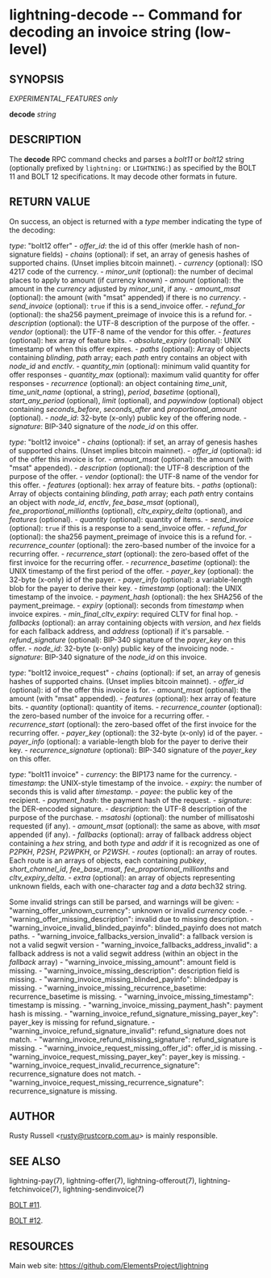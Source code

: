 lightning-decode -- Command for decoding an invoice string (low-level)
=======================================================================

SYNOPSIS
--------

*EXPERIMENTAL_FEATURES only*

**decode** *string*

DESCRIPTION
-----------

The **decode** RPC command checks and parses a *bolt11* or *bolt12*
string (optionally prefixed by `lightning:` or `LIGHTNING:`) as
specified by the BOLT 11 and BOLT 12 specifications.  It may decode
other formats in future.

RETURN VALUE
------------

On success, an object is returned with a *type* member indicating the
type of the decoding:

*type*: "bolt12 offer"
    - *offer_id*: the id of this offer (merkle hash of non-signature fields)
    - *chains* (optional): if set, an array of genesis hashes of supported chains.  (Unset implies bitcoin mainnet).
	- *currency* (optional): ISO 4217 code of the currency.
	- *minor_unit* (optional): the number of decimal places to apply to amount (if currency known)
	- *amount* (optional): the amount in the *currency* adjusted by *minor_unit*, if any.
	- *amount_msat* (optional): the amount (with "msat" appended) if there is no *currency*.
	- *send_invoice* (optional): `true` if this is  a send_invoice offer.
	- *refund_for* (optional): the sha256 payment_preimage of invoice this is a refund for.
    - *description* (optional): the UTF-8 description of the purpose of the offer.
    - *vendor* (optional): the UTF-8 name of the vendor for this offer.
	- *features* (optional): hex array of feature bits.
	- *absolute_expiry* (optional): UNIX timestamp of when this offer expires.
	- *paths* (optional): Array of objects containing *blinding*, *path* array; each *path* entry contains an object with *node_id* and *enctlv*.
	- *quantity_min* (optional): minimum valid quantity for offer responses
	- *quantity_max* (optional): maximum valid quantity for offer responses
	- *recurrence* (optional): an object containing *time_unit*, *time_unit_name* (optional, a string), *period*, *basetime* (optional), *start_any_period* (optional), *limit* (optional), and *paywindow* (optional) object containing *seconds_before*, *seconds_after* and *proportional_amount* (optional).
	- *node_id*: 32-byte (x-only) public key of the offering node.
	- *signature*: BIP-340 signature of the *node_id* on this offer.

*type*: "bolt12 invoice"
    - *chains* (optional): if set, an array of genesis hashes of supported chains.  (Unset implies bitcoin mainnet).
    - *offer_id* (optional): id of the offer this invoice is for.
	- *amount_msat* (optional): the amount (with "msat" appended).
    - *description* (optional): the UTF-8 description of the purpose of the offer.
    - *vendor* (optional): the UTF-8 name of the vendor for this offer.
	- *features* (optional): hex array of feature bits.
	- *paths* (optional): Array of objects containing *blinding*, *path* array; each *path* entry contains an object with *node_id*, *enctlv*, *fee_base_msat* (optional), *fee_proportional_millionths* (optional), *cltv_expiry_delta* (optional), and *features* (optional).
	- *quantity* (optional): quantity of items.
	- *send_invoice* (optional): `true` if this is a response to a send_invoice offer.
	- *refund_for* (optional): the sha256 payment_preimage of invoice this is a refund for.	
	- *recurrence_counter* (optional): the zero-based number of the invoice for a recurring offer.
	- *recurrence_start* (optional): the zero-based offet of the first invoice for the recurring offer.
	- *recurrence_basetime* (optional): the UNIX timestamp of the first period of the offer.
	- *payer_key* (optional): the 32-byte (x-only) id of the payer.
	- *payer_info* (optional): a variable-length blob for the payer to derive their key.
	- *timestamp* (optional): the UNIX timestamp of the invoice.
	- *payment_hash* (optional): the hex SHA256 of the payment_preimage.
	- *expiry* (optional): seconds from *timestamp* when invoice expires.
	- *min_final_cltv_expiry*: required CLTV for final hop.
	- *fallbacks* (optional): an array containing objects with *version*, and *hex* fields for each fallback address, and *address* (optional) if it's parsable.
	- *refund_signature* (optional): BIP-340 signature of the *payer_key* on this offer.
	- *node_id*: 32-byte (x-only) public key of the invoicing node.
	- *signature*: BIP-340 signature of the *node_id* on this invoice.

*type*: "bolt12 invoice_request"
    - *chains* (optional): if set, an array of genesis hashes of supported chains.  (Unset implies bitcoin mainnet).
    - *offer_id* (optional): id of the offer this invoice is for.
	- *amount_msat* (optional): the amount (with "msat" appended).
	- *features* (optional): hex array of feature bits.
	- *quantity* (optional): quantity of items.
	- *recurrence_counter* (optional): the zero-based number of the invoice for a recurring offer.
	- *recurrence_start* (optional): the zero-based offet of the first invoice for the recurring offer.
	- *payer_key* (optional): the 32-byte (x-only) id of the payer.
	- *payer_info* (optional): a variable-length blob for the payer to derive their key.
	- *recurrence_signature* (optional): BIP-340 signature of the *payer_key* on this offer.

*type*: "bolt11 invoice"
    -   *currency*: the BIP173 name for the currency.
    -   *timestamp*: the UNIX-style timestamp of the invoice.
    -   *expiry*: the number of seconds this is valid after *timestamp*.
    -   *payee*: the public key of the recipient.
    -   *payment_hash*: the payment hash of the request.
    -   *signature*: the DER-encoded signature.
    -   *description*: the UTF-8 description of the purpose of the purchase.
    -   *msatoshi* (optional): the number of millisatoshi requested (if any).
    -   *amount_msat* (optional): the same as above, with *msat* appended (if any).
    -   *fallbacks* (optional): array of fallback address object containing a *hex* string, and both *type* and *addr* if it is recognized as one of *P2PKH*, *P2SH*, *P2WPKH*, or *P2WSH*.
    -   *routes* (optional): an array of routes. Each route is an arrays of objects, each containing *pubkey*, *short_channel_id*, *fee_base_msat*, *fee_proportional_millionths* and *cltv_expiry_delta*.
    - *extra* (optional): an array of objects representing unknown fields, each with one-character *tag* and a *data* bech32 string.

Some invalid strings can still be parsed, and warnings will be given:
    - "warning_offer_unknown_currency": unknown or invalid *currency* code.
    - "warning_offer_missing_description": invalid due to missing description.
    - "warning_invoice_invalid_blinded_payinfo": blinded_payinfo does not match paths.
    - "warning_invoice_fallbacks_version_invalid": a fallback version is not a valid segwit version
    - "warning_invoice_fallbacks_address_invalid": a fallback address is not a valid segwit address (within an object in the *fallback* array)
    - "warning_invoice_missing_amount": amount field is missing.
    - "warning_invoice_missing_description": description field is missing.
    - "warning_invoice_missing_blinded_payinfo": blindedpay is missing.
    - "warning_invoice_missing_recurrence_basetime: recurrence_basetime is missing.
    - "warning_invoice_missing_timestamp": timestamp is missing.
    - "warning_invoice_missing_payment_hash": payment hash is missing.
    - "warning_invoice_refund_signature_missing_payer_key": payer_key is missing for refund_signature.
    - "warning_invoice_refund_signature_invalid": refund_signature does not match.
    - "warning_invoice_refund_missing_signature": refund_signature is missing.
    - "warning_invoice_request_missing_offer_id": offer_id is missing.
    - "warning_invoice_request_missing_payer_key": payer_key is missing.
    - "warning_invoice_request_invalid_recurrence_signature": recurrence_signature does not match.
    - "warning_invoice_request_missing_recurrence_signature": recurrence_signature is missing.

AUTHOR
------

Rusty Russell <<rusty@rustcorp.com.au>> is mainly responsible.

SEE ALSO
--------

lightning-pay(7), lightning-offer(7), lightning-offerout(7), lightning-fetchinvoice(7), lightning-sendinvoice(7)

[BOLT \#11](https://github.com/lightningnetwork/lightning-rfc/blob/master/11-payment-encoding.md).

[BOLT \#12](https://github.com/lightningnetwork/lightning-rfc/blob/master/12-offer-encoding.md).


RESOURCES
---------

Main web site: <https://github.com/ElementsProject/lightning>

